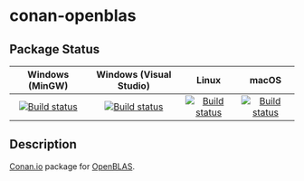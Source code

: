 # conan-openblas

## Package Status

| Windows (MinGW) | Windows (Visual Studio) | Linux | macOS |
|:---------------:|:-----------------------:|:-----:|:-----:|
|[![Build status](https://ci.appveyor.com/api/projects/status/k8t4t50xv2ukjle1/branch/testing%2F0.3.9?svg=true)](https://ci.appveyor.com/project/SpaceIm/conan-openblas)|[![Build status](https://github.com/SpaceIm/conan-openblas/workflows/.github/workflows/windows.yml/badge.svg?branch=testing%2F0.3.9)](https://github.com/SpaceIm/conan-openblas/actions/workflows/windows.yml?query=branch%3Atesting%2F0.3.9)|[![Build status](https://github.com/SpaceIm/conan-openblas/workflows/.github/workflows/linux.yml/badge.svg?branch=testing%2F0.3.9)](https://github.com/SpaceIm/conan-openblas/actions/workflows/linux.yml?query=branch%3Atesting%2F0.3.9)|[![Build status](https://github.com/SpaceIm/conan-openblas/workflows/.github/workflows/macos.yml/badge.svg?branch=testing%2F0.3.9)](https://github.com/SpaceIm/conan-openblas/actions/workflows/macos.yml?query=branch%3Atesting%2F0.3.9)|

## Description

[Conan.io](https://conan.io) package for [OpenBLAS](https://github.com/xianyi/OpenBLAS).
